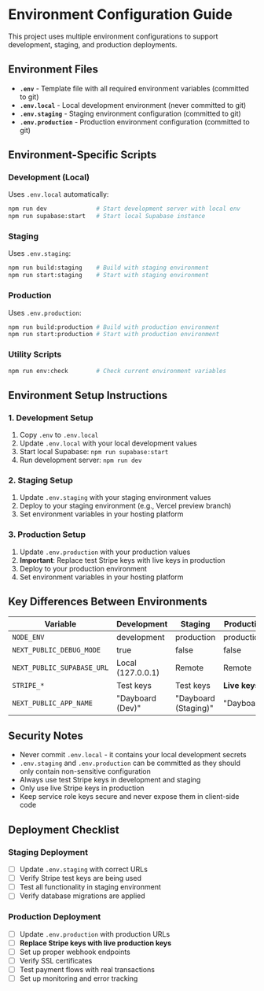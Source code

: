 # Environment Configuration Guide

This project uses multiple environment configurations to support development, staging, and production deployments.

## Environment Files

- **`.env`** - Template file with all required environment variables (committed to git)
- **`.env.local`** - Local development environment (never committed to git)
- **`.env.staging`** - Staging environment configuration (committed to git)
- **`.env.production`** - Production environment configuration (committed to git)

## Environment-Specific Scripts

### Development (Local)
Uses `.env.local` automatically:
```bash
npm run dev              # Start development server with local env
npm run supabase:start   # Start local Supabase instance
```

### Staging
Uses `.env.staging`:
```bash
npm run build:staging    # Build with staging environment
npm run start:staging    # Start with staging environment
```

### Production
Uses `.env.production`:
```bash
npm run build:production # Build with production environment
npm run start:production # Start with production environment
```

### Utility Scripts
```bash
npm run env:check        # Check current environment variables
```

## Environment Setup Instructions

### 1. Development Setup
1. Copy `.env` to `.env.local`
2. Update `.env.local` with your local development values
3. Start local Supabase: `npm run supabase:start`
4. Run development server: `npm run dev`

### 2. Staging Setup
1. Update `.env.staging` with your staging environment values
2. Deploy to your staging environment (e.g., Vercel preview branch)
3. Set environment variables in your hosting platform

### 3. Production Setup
1. Update `.env.production` with your production values
2. **Important**: Replace test Stripe keys with live keys in production
3. Deploy to your production environment
4. Set environment variables in your hosting platform

## Key Differences Between Environments

| Variable | Development | Staging | Production |
|----------|-------------|---------|------------|
| `NODE_ENV` | development | production | production |
| `NEXT_PUBLIC_DEBUG_MODE` | true | false | false |
| `NEXT_PUBLIC_SUPABASE_URL` | Local (127.0.0.1) | Remote | Remote |
| `STRIPE_*` | Test keys | Test keys | **Live keys** |
| `NEXT_PUBLIC_APP_NAME` | "Dayboard (Dev)" | "Dayboard (Staging)" | "Dayboard" |

## Security Notes

- Never commit `.env.local` - it contains your local development secrets
- `.env.staging` and `.env.production` can be committed as they should only contain non-sensitive configuration
- Always use test Stripe keys in development and staging
- Only use live Stripe keys in production
- Keep service role keys secure and never expose them in client-side code

## Deployment Checklist

### Staging Deployment
- [ ] Update `.env.staging` with correct URLs
- [ ] Verify Stripe test keys are being used
- [ ] Test all functionality in staging environment
- [ ] Verify database migrations are applied

### Production Deployment
- [ ] Update `.env.production` with production URLs
- [ ] **Replace Stripe keys with live production keys**
- [ ] Set up proper webhook endpoints
- [ ] Verify SSL certificates
- [ ] Test payment flows with real transactions
- [ ] Set up monitoring and error tracking
